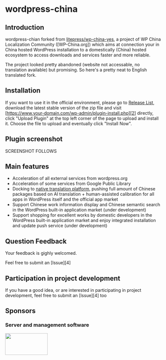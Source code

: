 # wordpress-china

## Introduction
wordpress-chian forked from [litepress/wp-china-yes](https://github.com/litepress/wp-china-yes), a project of WP China Localization Community ([WP-China.org]) which aims at connection your in China hosted WordPress installation to a domestically (China) hosted ecosystem to access downloads and services faster and more reliable.

The project looked pretty abandoned (website not accessable, no translation available) but promising. So here's a pretty neat to English translated fork.

## Installation

If you want to use it in the official environment, please go to [Release List][1], download the latest stable version of the zip file and visit [https://www.your-domain.com/wp-admin/plugin-install.php][2] directly, click "Upload Plugin" at the top left corner of the page to upload and install it. Choose the file to upload and eventually click "Install Now".

## Plugin screenshot
SCREENSHOT FOLLOWS
## Main features
 - Acceleration of all external services from wordpress.org
 - Acceleration of some services from Google Public Library
 - Docking to [native translation platform][3], pushing full amount of Chinese packages based on AI translation + human-assisted calibration for all apps in WordPress itself and the official app market
 - Support Chinese work information display and Chinese semantic search in the WordPress built-in application market (under development)
 - Support shopping for excellent works by domestic developers in the WordPress built-in application market and enjoy integrated installation and update push service (under development)

## Question Feedback
Your feedback is gighly welcomed.

Feel free to submit an [Issue][4]

## Participation in project development

If you have a good idea, or are interested in participating in project development, feel free to submit an [Issue][4] too

## Sponsors

### Server and management software
<img src="https://litepress.cn/wp-content/uploads/2020/08/又拍云_logo5-300x153.png" width="137" height="70" alt="" class="wp-image-764 alignnone size-medium" srcset="https://litepress.cn/wp-content/uploads/2020/08/又拍云_logo5-300x153.png 300w, https://litepress.cn/wp-content/uploads/2020/08/又拍云_logo5-300x153.png 480w, https://litepress.cn/wp-content/uploads/2020/08/又拍云_logo5-300x153.png 594w" sizes= "(max-width: 137px) 100vw, 137px">


[1]: https://github.com/jagottsicher/wordpress-china/releases

[2]: http://www.your-domain.com/wp-admin/plugin-install.php

[3]: https://github.com/jagottsicher/wordpress-china/issues
